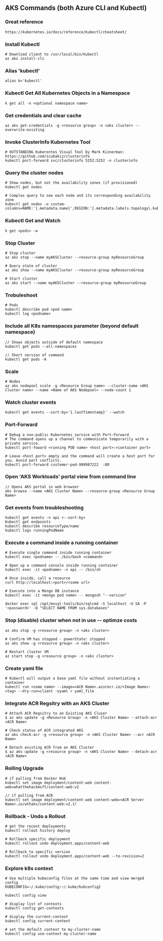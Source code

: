 ## AKS Commands (both Azure CLI and Kubectl)

### Great reference
```
https://kubernetes.io/docs/reference/kubectl/cheatsheet/
```

### Install Kubectl 
```
# Download client to /usr/local/bin/kubectl
az aks install-cli
```

### Alias 'kubectl'
```
alias k='kubectl'
```

### Kubectl Get All Kubernetes Objects in a Namespace
```
k get all -n <optional namespace name>
```

### Get credentials and clear cache
```
az aks get-credentials -g <resource group> -n <aks cluster> --overwrite-existing
```

### Invoke ClusterInfo Kubernetes Tool
```
# OUTSTANDING Kuberentes Visual Tool by Mark Kiznerman: https://github.com/scubakiz/clusterinfo
kubectl port-forward svc/clusterinfo 5252:5252 -n clusterinfo
```
### Query the cluster nodes
```
# Show nodes, but not the availability zones (if provisioned)
kubectl get nodes

# Complex query to see each node and its corresponding availability zone
kubectl get nodes -o custom-columns=NAME:'{.metadata.name}',REGION:'{.metadata.labels.topology\.kubernetes\.io/region}',ZONE:'{metadata.labels.topology\.kubernetes\.io/zone}'
```

### Kubectl Get and Watch
```
k get <pods> -w
```

### Stop Cluster 
```
# Stop cluster
az aks stop --name myAKSCluster --resource-group myResourceGroup

# Query state of cluster
az aks show --name myAKSCluster --resource-group myResourceGroup

# Start cluster
az aks start --name myAKSCluster --resource-group myResourceGroup
```

### Trobuleshoot 
```
# Pods
kubectl describe pod <pod name>
kubectl log <podname>
```

### Include all K8s namespaces parameter (beyond default namespace)
```
// Shows objects outside of default namespace
kubectl get pods --all-namespaces 

// Short version of command
kubectl get pods -A
```

### Scale
```
# Nodes
az aks nodepool scale -g <Resource Group name> --cluster-name <AKS Cluster name> --name <Name of AKS Nodepool> --node-count 1
```

### Watch cluster events
```
kubectl get events --sort-by='{.lastTimestamp}' --watch
```

### Port-Forward
```
# Debug a non-public Kubernetes service with Port-Forward
# The command opens up a channel to communicate temporarily with a private service. 
kubectl port-foward <running POD name> <host port>:<container port>

# Leave <host port> empty and the command will create a host port for you. Avoid port conflicts.
kubectl port-forward customer-pod-998987222  :80
```

### Open 'AKS Workloads' portal view from command line
```
// Opens AKS portal in web browser
aks browse --name <AKS Cluster Name> --resource-group <Resource Group Name>
```

### Get events from troubleshooting
```
kubectl get events -n api <--sort-by>
Kubectl get endpoints
kubectl describe resourceType/name 
kubectl logs runningPodName
```

### Execute a command inside a running container
```
# Execute single command inside running container
kubectl exec <podname> -- /bin/bash <command>

# Open up a command console inside running container
kubectl exec -it <podname> -n api -- /bin/sh

# Once inside, call a resource  
curl http://localhost:<port>/<some url>
  
# Execute into a Mongo DB instance
kubectl exec -it <mongo pod name> -- mongosh "--version"
  
docker exec sql /opt/mssql-tools/bin/sqlcmd -S localhost -U SA -P '<password>' -Q "SELECT NAME FROM sys.databases"
```

### Stop (disable) cluster when not in use -- optimze costs
```
az aks stop -g <resource group> -n <aks cluster>

# Confirm VM has stopped - powerState: stopped 
az aks show -g <resource group> -n <aks cluster>

# Restart cluster VM
az start stop -g <resource group> -n <aks cluster>
```

### Create yaml file
```
# Kubectl will output a base yaml file without instantiating a container
kubectl run <some name> --image=<ACR Name>.azurecr.io/<Image Name>:<tag> --dry-run=client -oyaml > yaml_file
```

### Integrate ACR Regsitry with an AKS Cluster
```
# Attach ACR Regsitry to an Existing AKS Cluser
$ az aks update -g <Resource Group> -n <AKS Cluster Name> --attach-acr <ACR Name>

# Check status of ACR integrated AKS 
az aks check-acr -g <resource group> -n <AKS Cluster Name> --acr <ACR Name>

# Detach existing ACR from an AKS Cluster
$ az aks update -g <resource group> -n <AKS Cluster Name> --detach-acr <ACR Name>
```

### Rolling Upgrade
```
# if pulling from Docker Hub
kubectl set image deployment/content-web content-web=whatthehackmsft/content-web:v2

// if pulling from ACR
kubectl set image deployment/content-web content-web=<ACR Server Name>.io/wthaks/content-web:v2.1!
```

### Rollback - Undo a Rollout
```
# get the recent deployments
kubectl rollout history deploy

# Rollback specific deployment
kubectl rollout undo deployment.apps/content-web

# Rollback to specific version
kubectl rollout undo deployment.apps/content-web --to-revision=2
```
  
### Explore k8s context
```
# Use multiple kubeconfig files at the same time and view merged config
KUBECONFIG=~/.kube/config:~/.kube/kubconfig2

kubectl config view

# display list of contexts
kubectl config get-contexts                          

# display the current-context
kubectl config current-context                       

# set the default context to my-cluster-name
kubectl config use-context my-cluster-name           
```
